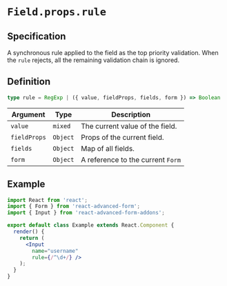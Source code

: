 # `Field.props.rule`

## Specification
A synchronous rule applied to the field as the top priority validation. When the `rule` rejects, all the remaining validation chain is ignored.

## Definition
```ts
type rule = RegExp | ({ value, fieldProps, fields, form }) => Boolean
```

| Argument | Type | Description |
| ------------- | ---- | ----------- |
| `value` | `mixed` | The current value of the field. |
| `fieldProps` | `Object` | Props of the current field. |
| `fields` | `Object` | Map of all fields. |
| `form` | `Object` | A reference to the current `Form` |

## Example
```jsx
import React from 'react';
import { Form } from 'react-advanced-form';
import { Input } from 'react-advanced-form-addons';

export default class Example extends React.Component {
  render() {
    return (
      <Input
        name="username"
        rule={/^\d+/} />
    );
  }
}
```
